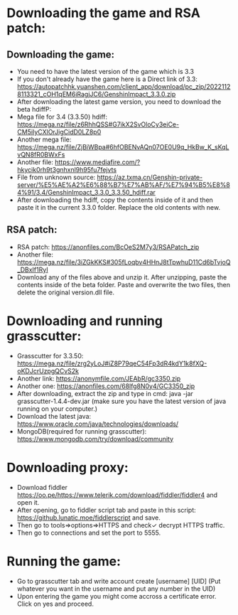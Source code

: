 # Downloading the game and RSA patch:
## Downloading the game:
* You need to have the latest version of the game which is 3.3 
* If you don't already have the game here is a Direct link of 3.3: https://autopatchhk.yuanshen.com/client_app/download/pc_zip/20221128113321_cOH1qEM6iRagjJC6/GenshinImpact_3.3.0.zip
* After downloading the latest game version, you need to download the beta hdiffP:
* Mega file for 3.4 (3.3.50) hdiff: https://mega.nz/file/z6RhhQSS#G7ikX2SvOloCy3eiCe-CM5iIyCXlOrJigCidD0LZ8p0
* Another mega file: https://mega.nz/file/ZjBiWBpa#6hfOBENvAQn07OE0U9q_HkBw_K_sKqLvQN8fR0BWxFs
* Another file: https://www.mediafire.com/?hkycik0rh9t3gnhxnl9h95fu7fejvts
* File from unknown source: https://az.txma.cn/Genshin-private-server/%E5%AE%A2%E6%88%B7%E7%AB%AF/%E7%94%B5%E8%84%91/3.4/GenshinImpact_3.3.0_3.3.50_hdiff.rar
* After downloading the hdiff, copy the contents inside of it and then paste it in the current 3.3.0 folder. Replace the old contents with new.
## RSA patch:
* RSA patch: https://anonfiles.com/BcOeS2M7y3/RSAPatch_zip
* Another file: https://mega.nz/file/3iZGkKKS#305fLoqbv4HHnJ8tTpwhuD11Cd6bTvjoQ_DBxIf1RyI
* Download any of the files above and unzip it. After unzipping, paste the contents inside of the beta folder. Paste and overwrite the two files, then delete the original version.dll file.
# Downloading and running grasscutter:
* Grasscutter for 3.3.50: https://mega.nz/file/zrg2yLoJ#iZ8P79qeC54Fp3dR4kdY1k8fXQ-oKDJcrUzpgQCvS2k
* Another link: https://anonymfile.com/JEAbR/gc3350.zip
* Another one: https://anonfiles.com/68lfg8N0y4/GC3350_zip
* After downloading, extract the zip and type in cmd: java -jar grasscutter-1.4.4-dev.jar (make sure you have the latest version of java running on your computer.)
* Download the latest java: https://www.oracle.com/java/technologies/downloads/
* MongoDB(required for running grasscutter): https://www.mongodb.com/try/download/community
# Downloading proxy:
* Download fiddler https://oo.pe/https://www.telerik.com/download/fiddler/fiddler4 and open it.
* After opening, go to fiddler script tab and paste in this script: https://github.lunatic.moe/fiddlerscript and save.
* Then go to tools=>options=>HTTPS and check✓ decrypt HTTPS traffic.
* Then go to connections and set the port to 5555.
# Running the game:
* Go to grasscutter tab and write account create [username] [UID] (Put whatever you want in the username and put any number in the UID)
* Upon entering the game you might come accross a certificate error. Click on yes and proceed.
